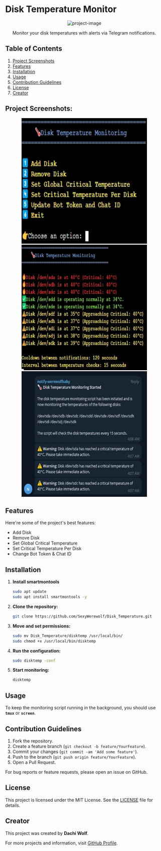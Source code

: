 # Disk Temperature Monitor

<p align="center">
  <img src="https://socialify.git.ci/SexyWerewolf/Disk_Temperature/image?font=Inter&amp;forks=1&amp;issues=1&amp;language=1&amp;logo=https%3A%2F%2Favatars.githubusercontent.com%2Fu%2F78776000%3Fv%3D4&amp;name=1&amp;owner=1&amp;pattern=Solid&amp;stargazers=1&amp;theme=Dark" alt="project-image">
</p>

<p align="center">Monitor your disk temperatures with alerts via Telegram notifications.</p>

## Table of Contents

1. [Project Screenshots](#project-screenshots)
2. [Features](#features)
3. [Installation](#installation)
4. [Usage](#usage)
5. [Contribution Guidelines](#contribution-guidelines)
6. [License](#license)
7. [Creator](#creator)

## Project Screenshots:

<p align="center">
  <img src="https://github.com/SexyWerewolf/Disk_Temperature/blob/main/demo1.jpg?raw=true" alt="project-screenshot" width="400" height="400">
  <img src="https://github.com/SexyWerewolf/Disk_Temperature/blob/main/demo2.jpg?raw=true" alt="project-screenshot" width="400" height="400">
  <img src="https://github.com/SexyWerewolf/Disk_Temperature/blob/main/demo3.jpg?raw=true" alt="project-screenshot" width="400" height="400">
</p>

## Features

Here're some of the project's best features:

*   Add Disk
*   Remove Disk
*   Set Global Critical Temperature
*   Set Critical Temperature Per Disk
*   Change Bot Token & Chat ID

## Installation

1. **Install smartmontools**
    ```bash
    sudo apt update
    sudo apt install smartmontools -y
    ```

2. **Clone the repository:**

    ```bash
    git clone https://github.com/SexyWerewolf/Disk_Temperature.git
    ```

3. **Move and set permissions:**

    ```bash
    sudo mv Disk_Temperature/disktemp /usr/local/bin/
    sudo chmod +x /usr/local/bin/disktemp
    ```

4. **Run the configuration:**

    ```bash
   sudo disktemp -conf
    ```

5. **Start monitoring:**

    ```bash
    disktemp
    ```

## Usage

To keep the monitoring script running in the background, you should use **`tmux`** or **`screen`**.

## Contribution Guidelines

1. Fork the repository.
2. Create a feature branch (`git checkout -b feature/YourFeature`).
3. Commit your changes (`git commit -am 'Add some feature'`).
4. Push to the branch (`git push origin feature/YourFeature`).
5. Open a Pull Request.

For bug reports or feature requests, please open an issue on GitHub.

## License

This project is licensed under the MIT License. See the [LICENSE](LICENSE) file for details.

## Creator

This project was created by **Dachi Wolf**.

For more projects and information, visit [GitHub Profile](https://github.com/SexyWerewolf).
